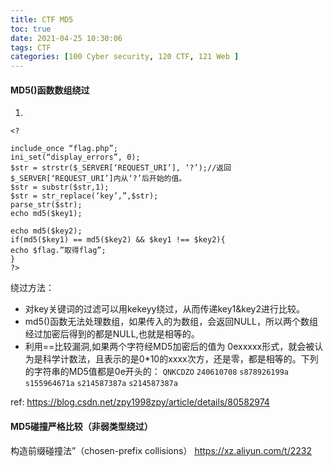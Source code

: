```yaml
---
title: CTF MD5
toc: true
date: 2021-04-25 10:30:06
tags: CTF
categories: [100 Cyber security, 120 CTF, 121 Web ]
---
```



#### MD5()函数数组绕过
1.  
```
<?

include_once “flag.php”;
ini_set(“display_errors”, 0);
$str = strstr($_SERVER[‘REQUEST_URI’], ‘?’);//返回$_SERVER[‘REQUEST_URI’]内从‘?’后开始的值。
$str = substr($str,1);
$str = str_replace(‘key’,”,$str);
parse_str($str);
echo md5($key1);

echo md5($key2);
if(md5($key1) == md5($key2) && $key1 !== $key2){
echo $flag.”取得flag”;
}
?>
```
绕过方法：
*  对key关键词的过滤可以用kekeyy绕过，从而传递key1&key2进行比较。
*  md5()函数无法处理数组，如果传入的为数组，会返回NULL，所以两个数组经过加密后得到的都是NULL,也就是相等的。
*  利用==比较漏洞,如果两个字符经MD5加密后的值为 0exxxxx形式，就会被认为是科学计数法，且表示的是0*10的xxxx次方，还是零，都是相等的。下列的字符串的MD5值都是0e开头的：
`QNKCDZO`
`240610708`
`s878926199a`
`s155964671a`
`s214587387a`
`s214587387a`

ref: https://blog.csdn.net/zpy1998zpy/article/details/80582974

#### MD5碰撞严格比较（非弱类型绕过）
构造前缀碰撞法”（chosen-prefix collisions）
https://xz.aliyun.com/t/2232
